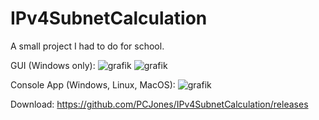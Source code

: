# IPv4SubnetCalculation

A small project I had to do for school.

GUI (Windows only):
![grafik](https://user-images.githubusercontent.com/377223/211218062-2688bd35-f8f3-43db-ab60-9d642d282775.png)
![grafik](https://user-images.githubusercontent.com/377223/211218118-59cdf973-9bfe-43f1-b151-8f826581cc56.png)

Console App (Windows, Linux, MacOS):
![grafik](https://user-images.githubusercontent.com/377223/211218134-da625449-0caf-4273-a412-46dd3f3a31d6.png)

Download:
https://github.com/PCJones/IPv4SubnetCalculation/releases
